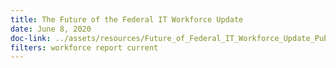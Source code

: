 ```yaml
---
title: The Future of the Federal IT Workforce Update
date: June 8, 2020
doc-link: ../assets/resources/Future_of_Federal_IT_Workforce_Update_Public_Version.pdf
filters: workforce report current
---
```

